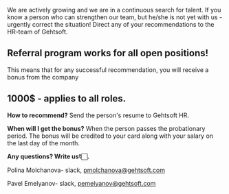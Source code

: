 We are actively growing and we are in a continuous search for talent. If you know a person who can strengthen our team, but he/she is not yet with us - urgently correct the situation!
Direct any of your recommendations to the HR-team of Gehtsoft.
			
## Referral program works for all open positions!
This means that for any successful recommendation, you will receive a bonus from the company	
			
## 1000$ - applies to all roles.

**How to recommend?**
Send the person's resume to Gehtsoft HR.

**When will I get the bonus?**
When the person passes the probationary period.
The bonus will be credited to your card along with your salary on the last day of the month.


**Any questions? Write us👇🏻.**

Polina Molchanova- slack, pmolchanova@gehtsoft.com
>
Pavel Emelyanov- slack, pemelyanov@gehtsoft.com
